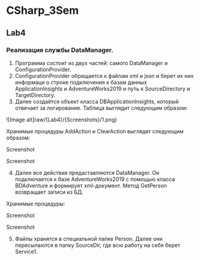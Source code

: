 # CSharp_3Sem

## Lab4
### Реализация службы DataManager.

1. Программа состоит из двух частей: самого DataManager и ConfigurationProvider.
2. ConfigurationProvider обращается к файлам xml и json и берет их них информаци о строке подключения к базам данных ApplicationInsights и AdventureWorks2019 и путь к SourceDirectory и TargetDirectory.
3. Далее создаётся объект класса DBApplicationInsights, который отвечает за логирование.
Таблица выглядит следующим образом:

![Image alt]raw/{Lab4}/{Screenshots}/1.png)

Хранимые процедуры AddAction и ClearAction выглядят следующим образом:

Screenshot

Screenshot

4. Далее все действия предаставляются DataManager. Он подключается к базе AdventureWorks2019 с помощью класса BDAdventure и формирует xml-документ. Метод GetPerson возвращает записи из БД.

Хранимые процедуры:

Screenshot

Screenshot

5. Файлы хранятся в специальной папке Person. Далее они пересылаются в папку SourceDir, где всю работу на себя берет Service1.
